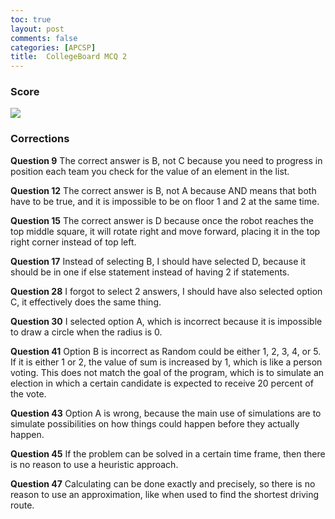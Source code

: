 ```yaml
---
toc: true
layout: post
comments: false
categories: [APCSP]
title:  CollegeBoard MCQ 2
---
```


### Score
![]({{site.baseurl}}/images/csp_mcq2.jpg)

### Corrections
**Question 9**
The correct answer is B, not C because you need to progress in position each team you check for the value of an element in the list.

**Question 12**
The correct answer is B, not A because AND means that both have to be true, and it is impossible to be on floor 1 and 2 at the same time.

**Question 15**
The correct answer is D because once the robot reaches the top middle square, it will rotate right and move forward, placing it in the top right corner instead of top left.

**Question 17**
Instead of selecting B, I should have selected D, because it should be in one if else statement instead of having 2 if statements.

**Question 28**
I forgot to select 2 answers, I should have also selected option C, it effectively does the same thing.

**Question 30**
I selected option A, which is incorrect because it is impossible to draw a circle when the radius is 0.

**Question 41**
Option B is incorrect as Random could be either 1, 2, 3, 4, or 5. If it is either 1 or 2, the value of sum is increased by 1, which is like a person voting. This does not match the goal of the program, which is to simulate an election in which a certain candidate is expected to receive 20 percent of the vote.

**Question 43**
Option A is wrong, because the main use of simulations are to simulate possibilities on how things could happen before they actually happen.

**Question 45**
If the problem can be solved in a certain time frame, then there is no reason to use a heuristic approach.

**Question 47**
Calculating can be done exactly and precisely, so there is no reason to use an approximation, like when used to find the shortest driving route.

